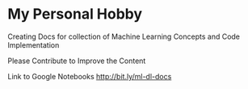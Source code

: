 # My Personal Hobby

Creating Docs for collection of Machine Learning Concepts and Code Implementation

Please Contribute to Improve the Content

Link to Google Notebooks
http://bit.ly/ml-dl-docs